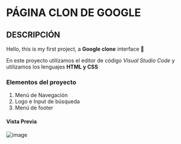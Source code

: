 # PÁGINA CLON DE GOOGLE 
## DESCRIPCIÓN
Hello, this is my first project, a **Google clone** interface 🤞

En este proyecto utilizamos el editor de código *Visual Studio Code* y utilizamos los lenguajes **HTML y CSS**

### Elementos del proyecto 
<ol>
  <li>
    Menú de Navegación
  </li>
  <li>Logo e Input de búsqueda </li>
  <li>Menú de footer</li>
</ol>

#### Vista Previa

![image](https://github.com/dianam88/google-clone/assets/151890717/3b3d4431-e833-4ed6-9378-cad015a821d5)
